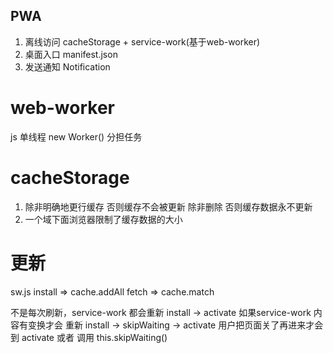## PWA 
1. 离线访问 cacheStorage + service-work(基于web-worker) 
2. 桌面入口 manifest.json
3. 发送通知 Notification

# web-worker
js 单线程
new Worker() 分担任务

# cacheStorage
1. 除非明确地更行缓存 否则缓存不会被更新 
   除非删除 否则缓存数据永不更新
2. 一个域下面浏览器限制了缓存数据的大小

# 更新

sw.js
install => cache.addAll
fetch => cache.match

不是每次刷新，service-work 都会重新 install -> activate
如果service-work 内容有变换才会 重新 install -> skipWaiting -> activate
用户把页面关了再进来才会到 activate 或者 调用 this.skipWaiting()